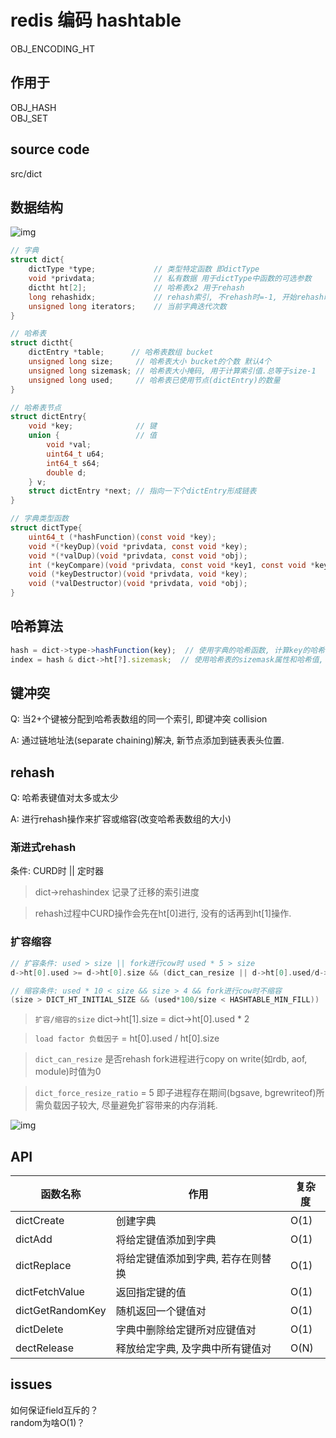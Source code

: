 # redis 编码 hashtable

OBJ_ENCODING_HT

## 作用于

OBJ_HASH  
OBJ_SET

## source code

src/dict

## 数据结构

![img](res/redis-encoding-dict.png)

```c
// 字典
struct dict{
    dictType *type;             // 类型特定函数 即dictType
    void *privdata;             // 私有数据 用于dictType中函数的可选参数
    dictht ht[2];               // 哈希表x2 用于rehash
    long rehashidx;             // rehash索引, 不rehash时=-1, 开始rehash时=0
    unsigned long iterators;    // 当前字典迭代次数
}

// 哈希表
struct dictht{
    dictEntry *table;      // 哈希表数组 bucket
    unsigned long size;     // 哈希表大小 bucket的个数 默认4个
    unsigned long sizemask; // 哈希表大小掩码, 用于计算索引值.总等于size-1
    unsigned long used;     // 哈希表已使用节点(dictEntry)的数量
}

// 哈希表节点
struct dictEntry{
    void *key;              // 键
    union {                 // 值
        void *val;
        uint64_t u64;
        int64_t s64;
        double d;
    } v;
    struct dictEntry *next; // 指向一下个dictEntry形成链表
}

// 字典类型函数
struct dictType{
    uint64_t (*hashFunction)(const void *key);                              // 计算hash值
    void *(*keyDup)(void *privdata, const void *key);                       // 复制键
    void *(*valDup)(void *privdata, const void *obj);                       // 复制值
    int (*keyCompare)(void *privdata, const void *key1, const void *key2);  // 比较键
    void (*keyDestructor)(void *privdata, void *key);                       // 销毁键
    void (*valDestructor)(void *privdata, void *obj);                       // 销毁值
}

```

## 哈希算法

```js
hash = dict->type->hashFunction(key);  // 使用字典的哈希函数, 计算key的哈希值
index = hash & dict->ht[?].sizemask;  // 使用哈希表的sizemask属性和哈希值, 计算出插入哈希表节点的索引值
```

## 键冲突

Q: 当2+个键被分配到哈希表数组的同一个索引, 即键冲突 collision  

A: 通过链地址法(separate chaining)解决, 新节点添加到链表表头位置.

## rehash

Q: 哈希表键值对太多或太少  

A: 进行rehash操作来扩容或缩容(改变哈希表数组的大小)

### 渐进式rehash

条件: CURD时 || 定时器

> dict->rehashindex 记录了迁移的索引进度

> rehash过程中CURD操作会先在ht[0]进行, 没有的话再到ht[1]操作.

### 扩容缩容

```c
// 扩容条件: used > size || fork进行cow时 used * 5 > size
d->ht[0].used >= d->ht[0].size && (dict_can_resize || d->ht[0].used/d->ht[0].size > dict_force_resize_ratio)
```

```c
// 缩容条件: used * 10 < size && size > 4 && fork进行cow时不缩容
(size > DICT_HT_INITIAL_SIZE && (used*100/size < HASHTABLE_MIN_FILL))
```

> `扩容/缩容的size` dict->ht[1].size = dict->ht[0].used * 2

> `load factor 负载因子` = ht[0].used / ht[0].size

> `dict_can_resize` 是否rehash fork进程进行copy on write(如rdb, aof, module)时值为0

> `dict_force_resize_ratio` = 5 即子进程存在期间(bgsave, bgrewriteof)所需负载因子较大, 尽量避免扩容带来的内存消耗.  

![img](res/redis-encoding-dict-rehash.png)

## API

| 函数名称         | 作用                               | 复杂度 |
| ---------------- | ---------------------------------- | ------ |
| dictCreate       | 创建字典                           | O(1)   |
| dictAdd          | 将给定键值添加到字典               | O(1)   |
| dictReplace      | 将给定键值添加到字典, 若存在则替换 | O(1)   |
| dictFetchValue   | 返回指定键的值                     | O(1)   |
| dictGetRandomKey | 随机返回一个键值对                 | O(1)   |
| dictDelete       | 字典中删除给定键所对应键值对       | O(1)   |
| dectRelease      | 释放给定字典, 及字典中所有键值对   | O(N)   |

## issues

如何保证field互斥的？  
random为啥O(1)？
